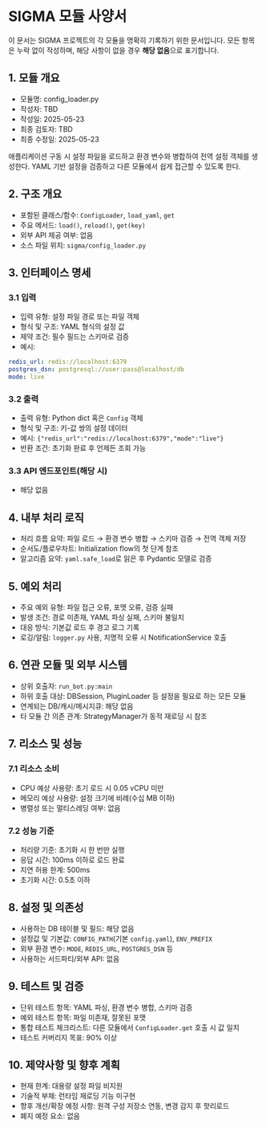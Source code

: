 # SIGMA 모듈 사양서

이 문서는 SIGMA 프로젝트의 각 모듈을 명확히 기록하기 위한 문서입니다. 모든 항목은 누락 없이 작성하며, 해당 사항이 없을 경우 **해당 없음**으로 표기합니다.

## 1. 모듈 개요
* 모듈명: config_loader.py
* 작성자: TBD
* 작성일: 2025-05-23
* 최종 검토자: TBD
* 최종 수정일: 2025-05-23

애플리케이션 구동 시 설정 파일을 로드하고 환경 변수와 병합하여 전역 설정 객체를
생성한다. YAML 기반 설정을 검증하고 다른 모듈에서 쉽게 접근할 수 있도록 한다.

## 2. 구조 개요
* 포함된 클래스/함수: `ConfigLoader`, `load_yaml`, `get`
* 주요 메서드: `load()`, `reload()`, `get(key)`
* 외부 API 제공 여부: 없음
* 소스 파일 위치: `sigma/config_loader.py`

## 3. 인터페이스 명세
### 3.1 입력
* 입력 유형: 설정 파일 경로 또는 파일 객체
* 형식 및 구조: YAML 형식의 설정 값
* 제약 조건: 필수 필드는 스키마로 검증
* 예시:
```yaml
redis_url: redis://localhost:6379
postgres_dsn: postgresql://user:pass@localhost/db
mode: live
```

### 3.2 출력
* 출력 유형: Python dict 혹은 `Config` 객체
* 형식 및 구조: 키-값 쌍의 설정 데이터
* 예시: `{"redis_url":"redis://localhost:6379","mode":"live"}`
* 반환 조건: 초기화 완료 후 언제든 조회 가능

### 3.3 API 엔드포인트(해당 시)
* 해당 없음

## 4. 내부 처리 로직
* 처리 흐름 요약: 파일 로드 → 환경 변수 병합 → 스키마 검증 → 전역 객체 저장
* 순서도/플로우차트: Initialization flow의 첫 단계 참조
* 알고리즘 요약: `yaml.safe_load`로 읽은 후 Pydantic 모델로 검증

## 5. 예외 처리
* 주요 예외 유형: 파일 접근 오류, 포맷 오류, 검증 실패
* 발생 조건: 경로 미존재, YAML 파싱 실패, 스키마 불일치
* 대응 방식: 기본값 로드 후 경고 로그 기록
* 로깅/알림: `logger.py` 사용, 치명적 오류 시 NotificationService 호출

## 6. 연관 모듈 및 외부 시스템
* 상위 호출자: `run_bot.py:main`
* 하위 호출 대상: DBSession, PluginLoader 등 설정을 필요로 하는 모든 모듈
* 연계되는 DB/캐시/메시지큐: 해당 없음
* 타 모듈 간 의존 관계: StrategyManager가 동적 재로딩 시 참조

## 7. 리소스 및 성능
### 7.1 리소스 소비
* CPU 예상 사용량: 초기 로드 시 0.05 vCPU 미만
* 메모리 예상 사용량: 설정 크기에 비례(수십 MB 이하)
* 병렬성 또는 멀티스레딩 여부: 없음

### 7.2 성능 기준
* 처리량 기준: 초기화 시 한 번만 실행
* 응답 시간: 100ms 이하로 로드 완료
* 지연 허용 한계: 500ms
* 초기화 시간: 0.5초 이하

## 8. 설정 및 의존성
* 사용하는 DB 테이블 및 필드: 해당 없음
* 설정값 및 기본값: `CONFIG_PATH`(기본 `config.yaml`), `ENV_PREFIX`
* 외부 환경 변수: `MODE`, `REDIS_URL`, `POSTGRES_DSN` 등
* 사용하는 서드파티/외부 API: 없음

## 9. 테스트 및 검증
* 단위 테스트 항목: YAML 파싱, 환경 변수 병합, 스키마 검증
* 예외 테스트 항목: 파일 미존재, 잘못된 포맷
* 통합 테스트 체크리스트: 다른 모듈에서 `ConfigLoader.get` 호출 시 값 일치
* 테스트 커버리지 목표: 90% 이상

## 10. 제약사항 및 향후 계획
* 현재 한계: 대용량 설정 파일 비지원
* 기술적 부채: 런타임 재로딩 기능 미구현
* 향후 개선/확장 예정 사항: 원격 구성 저장소 연동, 변경 감지 후 핫리로드
* 폐지 예정 요소: 없음
